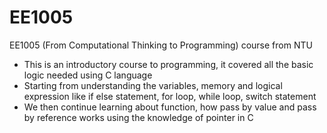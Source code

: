 # EE1005
EE1005 (From Computational Thinking to Programming) course from NTU

* This is an introductory course to programming, it covered all the basic logic needed using C language
* Starting from understanding the variables, memory and logical expression like if else statement, for loop, while loop, switch statement
* We then continue learning about function, how pass by value and pass by reference works using the knowledge of pointer in C
